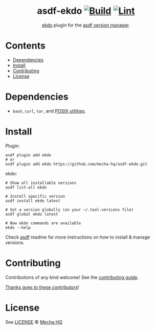 <div align="center">

# asdf-ekdo [![Build](https://github.com/mecha-hq/asdf-ekdo/actions/workflows/build.yml/badge.svg)](https://github.com/mecha-hq/asdf-ekdo/actions/workflows/build.yml) [![Lint](https://github.com/mecha-hq/asdf-ekdo/actions/workflows/lint.yml/badge.svg)](https://github.com/mecha-hq/asdf-ekdo/actions/workflows/lint.yml)

[ekdo](https://github.com/mecha-hq/ekdo) plugin for the [asdf version manager](https://asdf-vm.com).

</div>

# Contents

- [Dependencies](#dependencies)
- [Install](#install)
- [Contributing](#contributing)
- [License](#license)

# Dependencies

- `bash`, `curl`, `tar`, and [POSIX utilities](https://pubs.opengroup.org/onlinepubs/9699919799/idx/utilities.html).

# Install

Plugin:

```shell
asdf plugin add ekdo
# or
asdf plugin add ekdo https://github.com/mecha-hq/asdf-ekdo.git
```

ekdo:

```shell
# Show all installable versions
asdf list-all ekdo

# Install specific version
asdf install ekdo latest

# Set a version globally (on your ~/.tool-versions file)
asdf global ekdo latest

# Now ekdo commands are available
ekdo --help
```

Check [asdf](https://github.com/asdf-vm/asdf) readme for more instructions on how to
install & manage versions.

# Contributing

Contributions of any kind welcome! See the [contributing guide](contributing.md).

[Thanks goes to these contributors](https://github.com/mecha-hq/asdf-ekdo/graphs/contributors)!

# License

See [LICENSE](LICENSE) © [Mecha HQ](https://github.com/mecha-hq/)
